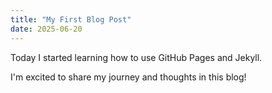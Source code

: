 ```yaml
---
title: "My First Blog Post"
date: 2025-06-20
---
```

Today I started learning how to use GitHub Pages and Jekyll.

I'm excited to share my journey and thoughts in this blog!
